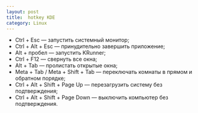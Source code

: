 ```yaml
---
layout: post
title:  hotkey KDE
category: Linux
---
```


- Ctrl + Esc — запустить системный монитор;
- Ctrl + Alt + Esc — принудительно завершить приложение;
- Alt + пробел — запустить KRunner;
- Ctrl + F12 — свернуть все окна;
- Alt + Tab — пролистать открытые окна;
- Meta + Tab / Meta + Shift + Tab — переключать комнаты в прямом и обратном порядке;
- Ctrl + Alt + Shift + Page Up — перезагрузить систему без подтверждения;
- Ctrl + Alt + Shift + Page Down — выключить компьютер без подтверждения.